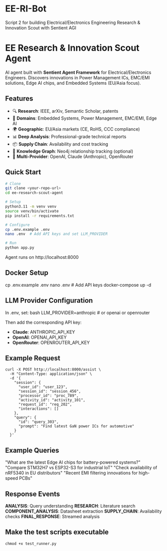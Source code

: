 # EE-RI-Bot
Script 2 for building Electrical/Electronics Engineering Research & Innovation Scout with Sentient AGI

# EE Research & Innovation Scout Agent

AI agent built with **Sentient Agent Framework** for Electrical/Electronics Engineers. Discovers innovations in Power Management ICs, EMC/EMI solutions, Edge AI chips, and Embedded Systems (EU/Asia focus).

## Features

- 🔍 **Research**: IEEE, arXiv, Semantic Scholar, patents
- 🎯 **Domains**: Embedded Systems, Power Management, EMC/EMI, Edge AI
- 🌍 **Geographic**: EU/Asia markets (CE, RoHS, CCC compliance)
- 📊 **Deep Analysis**: Professional-grade technical reports
- 📦 **Supply Chain**: Availability and cost tracking
- 🧠 **Knowledge Graph**: Neo4j relationship tracking (optional)
- 🤖 **Multi-Provider**: OpenAI, Claude (Anthropic), OpenRouter

## Quick Start

```bash
# Clone
git clone <your-repo-url>
cd ee-research-scout-agent

# Setup
python3.11 -m venv venv
source venv/bin/activate
pip install -r requirements.txt

# Configure
cp .env.example .env
nano .env  # Add API keys and set LLM_PROVIDER

# Run
python app.py
```

Agent runs on http://localhost:8000

## Docker Setup

cp .env.example .env
nano .env  # Add API keys
docker-compose up -d

## LLM Provider Configuration

In .env, set:
bash
LLM_PROVIDER=anthropic  # or openai or openrouter

Then add the corresponding API key:
- **Claude**: ANTHROPIC_API_KEY
- **OpenAI**: OPENAI_API_KEY
- **OpenRouter**: OPENROUTER_API_KEY

## Example Request

```
curl -X POST http://localhost:8000/assist \
  -H "Content-Type: application/json" \
  -d '{
    "session": {
      "user_id": "user_123",
      "session_id": "session_456",
      "processor_id": "proc_789",
      "activity_id": "activity_101",
      "request_id": "req_202",
      "interactions": []
    },
    "query": {
      "id": "query_303",
      "prompt": "Find latest GaN power ICs for automotive"
    }
  }'
```

## Example Queries

"What are the latest Edge AI chips for battery-powered systems?"
"Compare STM32H7 vs ESP32-S3 for industrial IoT"
"Check availability of nRF5340 in EU distributors"
"Recent EMI filtering innovations for high-speed PCBs"

## Response Events

**ANALYSIS**: Query understanding
**RESEARCH**: Literature search
**COMPONENT_ANALYSIS**: Datasheet extraction
**SUPPLY_CHAIN**: Availability checks
**FINAL_RESPONSE**: Streamed analysis

## Make the test scripts executable
```
chmod +x test_runner.py
``` 